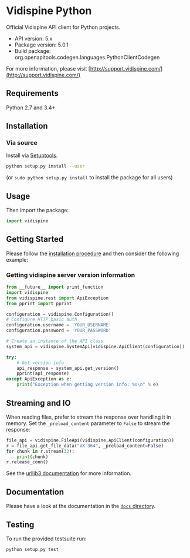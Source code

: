 # Vidispine Python

Official Vidispine API client for Python projects.

- API version: 5.x
- Package version: 5.0.1
- Build package: org.openapitools.codegen.languages.PythonClientCodegen

For more information, please visit [http://support.vidispine.com/](http://support.vidispine.com/)

## Requirements

Python 2.7 and 3.4+

## Installation
### Via source

Install via [Setuptools](http://pypi.python.org/pypi/setuptools).

```sh
python setup.py install --user
```
(or `sudo python setup.py install` to install the package for all users)

## Usage

Then import the package:
```python
import vidispine
```

## Getting Started

Please follow the [installation procedure](#installation) and then consider the following example:

### Getting vidispine server version information

```python
from __future__ import print_function
import vidispine
from vidispine.rest import ApiException
from pprint import pprint

configuration = vidispine.Configuration()
# Configure HTTP basic auth
configuration.username = 'YOUR_USERNAME'
configuration.password = 'YOUR_PASSWORD'

# Create an instance of the API class
system_api = vidispine.SystemApi(vidispine.ApiClient(configuration))

try:
    # Get version info
    api_response = system_api.get_version()
    pprint(api_response)
except ApiException as e:
    print("Exception when getting version info: %s\n" % e)
```

## Streaming and IO

When reading files, prefer to stream the response over handling it in memory.
Set the `_preload_content` parameter to `False` to stream the response:

```python
file_api = vidispine.FileApi(vidispine.ApiClient(configuration))
r = file_api.get_file_data("VX-364", _preload_content=False)
for chunk in r.stream(32):
    print(chunk)
r.release_conn()
```

See the [urllib3 documentation](https://urllib3.readthedocs.io/en/latest/advanced-usage.html#stream) for more information.

## Documentation

Please have a look at the documentation in the [`docs` directory](docs/).

## Testing

To run the provided testsuite run:

```sh
python setup.py test
```